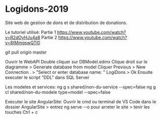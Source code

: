 # Logidons-2019
Site web de gestion de dons et de distribution de donations. 

Le tutoriel utilisé:
Partie 1
https://www.youtube.com/watch?v=R2dOyHJu4a8
Partie 2
https://www.youtube.com/watch?v=8tMmqswQTl0

git pull origin master

Ouvrir le WebAPI
Double cliquer sur DBModel.edmx
Clique droit sur le diagramme > Generate database from model
Cliquer Previous > New Connection
. > "Select or enter database name: " LogiDons > Ok
Ensuite executer le script "DDL" dans SQL Server

Les modeles et services: 
ng g s shared/non-du-service --spec=false
ng g cl shared/non-du-modele type=model --spec=false

Executer le site AngularSite:
Ouvrir le cmd ou terminal de VS Code dans le dossier AngularSite > entrez
ng serve --o
pour arreter le site > tenir les touches
Ctrl + c



